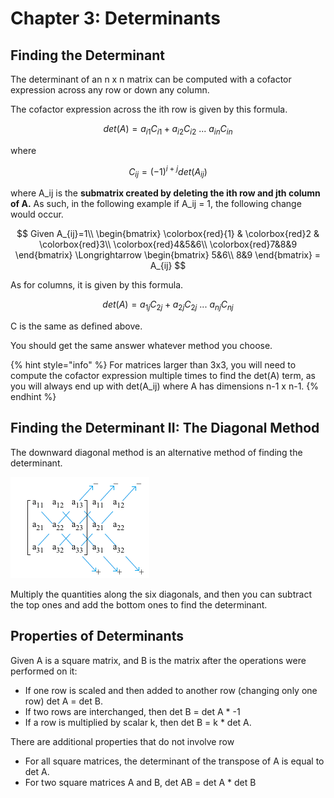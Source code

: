 # Chapter 3: Determinants

## Finding the Determinant

The determinant of an n x n matrix can be computed with a cofactor expression across any row or down any column.  

The cofactor expression across the ith row is given by this formula.

$$
det(A)=a_{i1}C_{i1}+a_{i2}C_{i2}\ ...\ a_{in}C_{in}
$$

where

$$
C_{ij}=(-1)^{i+j}det(A_{ij})
$$

where A\_ij is the **submatrix created by deleting the ith row and jth column of A.** As such, in the following example if A\_ij = 1, the following change would occur.

$$
Given A_{ij}=1\\
\begin{bmatrix}
\colorbox{red}{1} & \colorbox{red}2 & \colorbox{red}3\\
\colorbox{red}4&5&6\\
\colorbox{red}7&8&9
\end{bmatrix}
\Longrightarrow
\begin{bmatrix}
5&6\\
8&9
\end{bmatrix} = A_{ij}
$$

As for columns, it is given by this formula.

$$
det(A)=a_{1j}C_{2j}+a_{2j}C_{2j}\ ...\ a_{nj}C_{nj}
$$

C is the same as defined above.

You should get the same answer whatever method you choose.

{% hint style="info" %}
For matrices larger than 3x3, you will need to compute the cofactor expression multiple times to find the det\(A\) term, as you will always end up with det\(A\_ij\) where A has dimensions n-1 x n-1.
{% endhint %}

## Finding the Determinant II: The Diagonal Method

The downward diagonal method is an alternative method of finding the determinant. 

![Credit: Pearsons](../.gitbook/assets/screen-shot-2020-06-28-at-2.39.52-am.png)

Multiply the quantities along the six diagonals, and then you can subtract the top ones and add the bottom ones to find the determinant.

## Properties of Determinants

Given A is a square matrix, and B is the matrix after the operations were performed on it:

* If one row is scaled and then added to another row \(changing only one row\) det A = det B.
* If two rows are interchanged, then det B = det A \* -1
* If a row is multiplied by scalar k, then det B = k \* det A.

There are additional properties that do not involve row 

*  For all square matrices, the determinant of the transpose of A is equal to det A.
* For two square matrices A and B, det AB = det A \* det B


